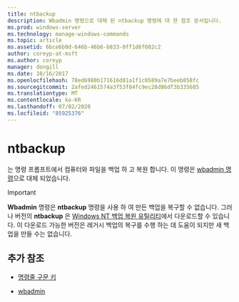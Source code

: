 ```yaml
---
title: ntbackup
description: Wbadmin 명령으로 대체 된 ntbackup 명령에 대 한 참조 문서입니다.
ms.prod: windows-server
ms.technology: manage-windows-commands
ms.topic: article
ms.assetid: 6bce6b0d-646b-46b6-b833-0ff1d6f082c2
author: coreyp-at-msft
ms.author: coreyp
manager: dongill
ms.date: 10/16/2017
ms.openlocfilehash: 78ed6980b171616d81a1f1c0589a7e7beeb858fc
ms.sourcegitcommit: 2afed2461574a3f53f84fc9ec28d86df3b335685
ms.translationtype: MT
ms.contentlocale: ko-KR
ms.lasthandoff: 07/02/2020
ms.locfileid: "85925376"
---
```

# <a name="ntbackup"></a>ntbackup

는 명령 프롬프트에서 컴퓨터와 파일을 백업 하 고 복원 합니다. 이 명령은 [wbadmin 명령](wbadmin.md)으로 대체 되었습니다.

> [!IMPORTANT]
> **Wbadmin** 명령은 **ntbackup** 명령을 사용 하 여 만든 백업을 복구할 수 없습니다. 그러나 버전의 **ntbackup** 은 [Windows NT 백업 복원 유틸리티](https://www.microsoft.com/download/details.aspx?id=4220)에서 다운로드할 수 있습니다. 이 다운로드 가능한 버전은 레거시 백업의 복구를 수행 하는 데 도움이 되지만 새 백업을 만들 수는 없습니다.

## <a name="additional-references"></a>추가 참조

- [명령줄 구문 키](command-line-syntax-key.md)

- [wbadmin](wbadmin.md)
